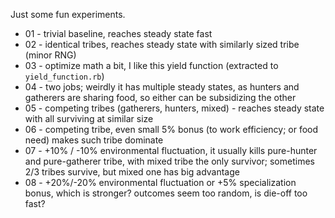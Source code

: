 Just some fun experiments.

* 01 - trivial baseline, reaches steady state fast
* 02 - identical tribes, reaches steady state with similarly sized tribe (minor RNG)
* 03 - optimize math a bit, I like this yield function (extracted to `yield_function.rb`)
* 04 - two jobs; weirdly it has multiple steady states, as hunters and gatherers are sharing food, so either can be subsidizing the other
* 05 - competing tribes (gatherers, hunters, mixed) - reaches steady state with all surviving at similar size
* 06 - competing tribe, even small 5% bonus (to work efficiency; or food need) makes such tribe dominate
* 07 - +10% / -10% environmental fluctuation, it usually kills pure-hunter and pure-gatherer tribe, with mixed tribe the only survivor; sometimes 2/3 tribes survive, but mixed one has big advantage
* 08 - +20%/-20% environmental fluctuation or +5% specialization bonus, which is stronger? outcomes seem too random, is die-off too fast?
